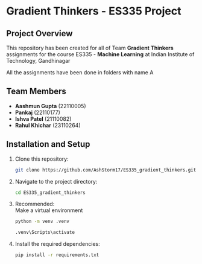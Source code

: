 # Gradient Thinkers - ES335 Project

## Project Overview

This repository has been created for all of Team **Gradient Thinkers** assignments for the course ES335 - **Machine Learning** at Indian Institute of Technology, Gandhinagar

All the assignments have been done in folders with name A<assignment number>

## Team Members

- **Aashmun Gupta** (22110005)
- **Pankaj** (22110177)
- **Ishva Patel** (21110082)
- **Rahul Khichar** (23110264)

## Installation and Setup

1. Clone this repository:
    ```bash
    git clone https://github.com/AshStorm17/ES335_gradient_thinkers.git
    ```
2. Navigate to the project directory:
    ```bash
    cd ES335_gradient_thinkers
    ```
3. Recommended: <br>
    Make a virtual environment
    ```bash
    python -m venv .venv 
    ```
    ```bash
    .venv\Scripts\activate
    ```
4. Install the required dependencies:
    ```bash
    pip install -r requirements.txt
    ```
